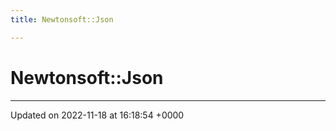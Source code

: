 ```yaml
---
title: Newtonsoft::Json

---
```


# Newtonsoft::Json








-------------------------------

Updated on 2022-11-18 at 16:18:54 +0000